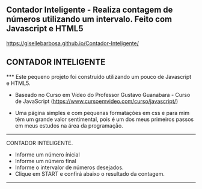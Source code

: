 Contador Inteligente - Realiza contagem de números utilizando um intervalo. Feito com Javascript e HTML5
-----------------------------------------------------------------------------------

https://gisellebarbosa.github.io/Contador-Inteligente/

CONTADOR INTELIGENTE
-----------------------------------------------------------------------------------
***  Este pequeno projeto foi construído utilizando um pouco de Javascript e HTML5.
-   Baseado no Curso em Vídeo do Professor Gustavo Guanabara - Curso de JavaScript (https://www.cursoemvideo.com/curso/javascript/) 

-    Uma página simples e com pequenas formatações em css e para mim têm um grande valor sentimental, pois é um dos meus primeiros passos em meus estudos na área da programação. 

-----------------------------------------------------------------------------------
CONTADOR INTELIGENTE.

- Informe um número ínicial
- Informe um número fínal
- Informe o intervalor de números desejados.
- Clique em START e confirá abaixo o resultado da contagem.
-----------------------------------------------------------------------------------

